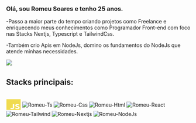 ### Olá, sou Romeu Soares e tenho 25 anos.

-Passo a maior parte do tempo criando projetos como Freelance e enriquecendo meus conhecimentos como Programador Front-end com foco nas Stacks Nextjs, Typescript e TailwindCss.

-Também crio Apis em NodeJs, domino os fundamentos do NodeJs que atende minhas necessidades.

<div> 
  <a href="https://www.linkedin.com/in/romeu-soares-87749a231/" target="_blank"><img src="https://img.shields.io/badge/-LinkedIn-%230077B5?style=for-the-badge&logo=linkedin&logoColor=white" target="_blank"></a> 
</div>

## Stacks principais:
<div style="display: inline_block"><br>
  <img align="center" alt="Romeu-Js" height="30" width="40" 
  src="https://raw.githubusercontent.com/devicons/devicon/master/icons/javascript/javascript-plain.svg">
  <img align="center" alt="Romeu-Ts" height="30" width="40" 
  src="https://cdn.jsdelivr.net/gh/devicons/devicon/icons/typescript/typescript-original.svg" />
  <img align="center" alt="Romeu-Css" height="30" width="40" 
  src="https://cdn.jsdelivr.net/gh/devicons/devicon/icons/css3/css3-original-wordmark.svg" />
  <img align="center" alt="Romeu-Html" height="30" width="40" 
  src="https://cdn.jsdelivr.net/gh/devicons/devicon/icons/html5/html5-original.svg" />
  <img align="center" alt="Romeu-React" height="30" width="40" 
  src="https://th.bing.com/th/id/R.9785a24a8a5210fb1e37fd000e941356?rik=UVJZSg%2f3W8Wswg&riu=http%3a%2f%2fwww.agentsofvalue.com%2fwp-content%2fuploads%2f2020%2f09%2ficons8-react-480.png&ehk=rqxiMAVLdwTZ0b0T8K7i3Nz1ACtATPELRCcteQINV8E%3d&risl=&pid=ImgRaw&r=0" />
  <img align="center" alt="Romeu-Tailwind" height="30" width="40" 
  src="https://mythinkpond.com/img/logo/tailwindcss-logo.png" />
  <img align="center" alt="Romeu-Nextjs" height="30" width="40" 
  src="https://th.bing.com/th/id/OIP.B6TBmKHnfWAIBqCmKaeukwAAAA?w=279&h=184&rs=1&pid=ImgDetMain" />
  <img align="center" alt="Romeu-NodeJs" height="30" width="40" 
  src="https://th.bing.com/th/id/R.cd8019032c8de68abd99a7c6d726a777?rik=k7XWspfMlRBNPA&riu=http%3a%2f%2fwww.iliasoft.ir%2fFileUpload%2fPost%2fPost_307.jpg&ehk=uNZM8KTsS7nWh733y5k%2fk29JXfVMToOvpdoTwZElF60%3d&risl=&pid=ImgRaw&r=0" />
</div>
